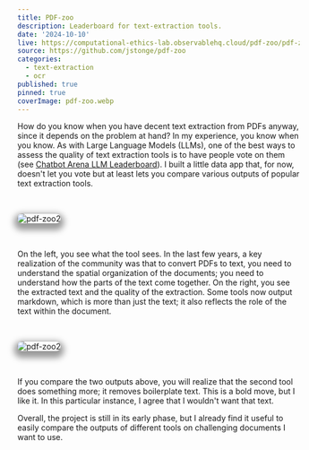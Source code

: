```yaml
---
title: PDF-zoo
description: Leaderboard for text-extraction tools.
date: '2024-10-10'
live: https://computational-ethics-lab.observablehq.cloud/pdf-zoo/pdf-zoo
source: https://github.com/jstonge/pdf-zoo
categories:
  - text-extraction
  - ocr
published: true
pinned: true
coverImage: pdf-zoo.webp
---
```


<script>
	import mtl from '$lib/assets/pdf-zoo.webp';
	import mtl2 from '$lib/assets/pdf-zoo2.webp';
</script>

How do you know when you have decent text extraction from PDFs anyway, since it depends on the problem at hand? In my experience, you know when you know. As with Large Language Models (LLMs), one of the best ways to assess the quality of text extraction tools is to have people vote on them (see [Chatbot Arena LLM Leaderboard](https://lmarena.ai/?leaderboard)). I built a little data app that, for now, doesn't let you vote but at least lets you compare various outputs of popular text extraction tools.

<img alt="pdf-zoo2" class="image" src={mtl} />

On the left, you see what the tool sees. In the last few years, a key realization of the community was that to convert PDFs to text, you need to understand the spatial organization of the documents; you need to understand how the parts of the text come together. On the right, you see the extracted text and the quality of the extraction. Some tools now output markdown, which is more than just the text; it also reflects the role of the text within the document.

<img alt="pdf-zoo2" class="image" src={mtl2} />

If you compare the two outputs above, you will realize that the second tool does something more; it removes boilerplate text. This is a bold move, but I like it. In this particular instance, I agree that I wouldn't want that text.

Overall, the project is still in its early phase, but I already find it useful to easily compare the outputs of different tools on challenging documents I want to use.

<style>

  .image {
    margin-top: 2rem;
    margin-bottom: 2rem;
    box-shadow: 0 0 0 0.75px rgba(128, 128, 128, 0.2), 0 6px 12px 6px rgba(0, 0, 0, 0.4);
    border-radius: 8px;
  }
</style>

